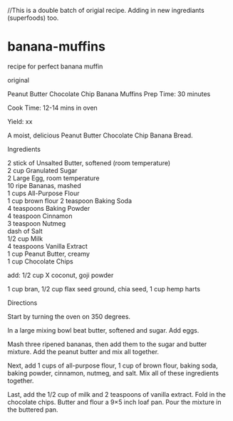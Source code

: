 //This is a double batch of origial recipe. Adding in new ingrediants (superfoods) too. 



# banana-muffins
recipe for perfect banana muffin

original

Peanut Butter Chocolate Chip Banana Muffins
Prep Time: 30 minutes

Cook Time: 12-14 mins in oven

Yield: xx

A moist, delicious Peanut Butter Chocolate Chip Banana Bread.

Ingredients<br>

2 stick of Unsalted Butter, softened (room temperature)<br>
2 cup Granulated Sugar<br>
2 Large Egg, room temperature<br>
10 ripe Bananas, mashed<br>
1 cups All-Purpose Flour<br>
1 cup brown flour
2 teaspoon Baking Soda<br>
4 teaspoons Baking Powder<br>
4 teaspoon Cinnamon<br>
3 teaspoon Nutmeg<br>
dash of Salt<br>
1/2 cup Milk<br>
4 teaspoons Vanilla Extract<br>
1 cup Peanut Butter, creamy<br>
1 cup Chocolate Chips<br>

add: 1/2 cup X coconut, goji powder

1 cup bran, 1/2 cup flax seed ground, chia seed, 1 cup hemp harts

Directions

Start by turning the oven on 350 degrees. 

In a large mixing bowl beat butter, softened and sugar. Add eggs. 

Mash three ripened bananas, then add them to the sugar and butter mixture. Add the peanut butter and mix all together.

Next, add 1 cups of all-purpose flour, 1 cup of brown flour, baking soda, baking powder, cinnamon, nutmeg, and salt. Mix all of these ingredients together.

Last, add the 1/2 cup of milk and 2 teaspoons of vanilla extract. Fold in the chocolate chips.
Butter and flour a 9×5 inch loaf pan. Pour the mixture in the buttered pan.

